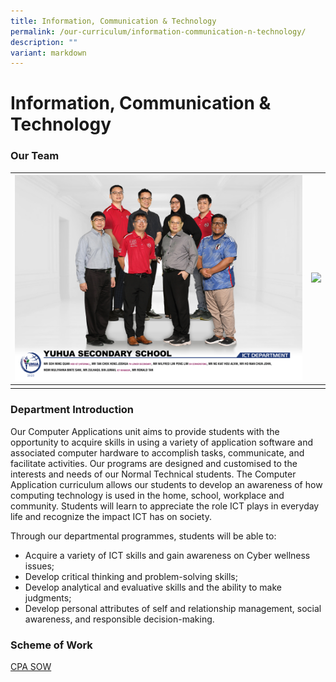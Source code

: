 ```yaml
---
title: Information, Communication & Technology
permalink: /our-curriculum/information-communication-n-technology/
description: ""
variant: markdown
---
```

# **Information, Communication & Technology**
 
### Our Team

| ![](/images/2023%20images/ict%20department%20ver1.png) | ![](/images/2023%20images/ict%20committee%20ver1.png) |
|--------|--------| 
|    |      |

### Department Introduction

Our Computer Applications unit aims to provide students with the opportunity to acquire skills in using a variety of application software and associated computer hardware to accomplish tasks, communicate, and facilitate activities. Our programs are designed and customised to the interests and needs of our Normal Technical students. The Computer Application curriculum allows our students to develop an awareness of how computing technology is used in the home, school, workplace and community. Students will learn to appreciate the role ICT plays in everyday life and recognize the impact ICT has on society.  

Through our departmental programmes, students will be able to:

*   Acquire a variety of ICT skills and gain awareness on Cyber wellness issues;
*   Develop critical thinking and problem-solving skills;
*   Develop analytical and evaluative skills and the ability to make judgments;
*   Develop personal attributes of self and relationship management, social awareness, and responsible decision-making.

### Scheme of Work
[CPA SOW](https://yuhuasec.moe.edu.sg/qql/slot/u516/Scheme%20of%20work/2019%20CPA%20Scheme%20of%20Work.pdf)